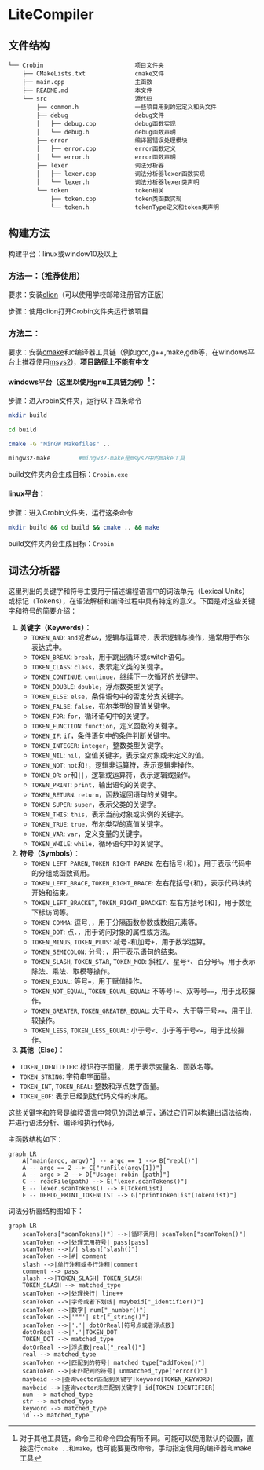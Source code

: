 # LiteCompiler

## 文件结构

```
└── Crobin                          项目文件夹
    ├── CMakeLists.txt              cmake文件
    ├── main.cpp                    主函数
    ├── README.md                   本文件
    └── src                         源代码
        ├── common.h                一些项目用到的宏定义和头文件
        ├── debug                   debug文件
        │   ├── debug.cpp           debug函数实现
        │   └── debug.h             debug函数声明
        ├── error                   编译器错误处理模块
        │   ├── error.cpp           error函数定义
        │   └── error.h             error函数声明
        ├── lexer                   词法分析器
        │   ├── lexer.cpp           词法分析器lexer函数实现
        │   └── lexer.h             词法分析器lexer类声明
        └── token                   token相关
            ├── token.cpp           token类函数实现
            └── token.h             tokenType定义和token类声明
```

## 构建方法

构建平台：linux或window10及以上

### 方法一：（推荐使用）

要求：安装[clion](https://www.jetbrains.com/clion/)（可以使用学校邮箱注册官方正版）

步骤：使用clion打开Crobin文件夹运行该项目

### 方法二：

要求：安装[cmake](https://cmake.org/)和c编译器工具链（例如gcc,g++,make,gdb等，在windows平台上推荐使用[msys2](https://code.visualstudio.com/docs/cpp/config-mingw#_installing-the-mingww64-toolchain))，**项目路径上不能有中文**

#### windows平台（这里以使用gnu工具链为例）[^1]：

步骤：进入robin文件夹，运行以下四条命令

```sh
mkdir build
```

```sh
cd build
```

```sh
cmake -G "MinGW Makefiles" ..
```

```sh
mingw32-make        #mingw32-make是msys2中的make工具
```

build文件夹内会生成目标：`Crobin.exe`

#### linux平台：

步骤：进入Crobin文件夹，运行这条命令

```sh
mkdir build && cd build && cmake .. && make
```

build文件夹内会生成目标：`Crobin`

## 词法分析器

这里列出的关键字和符号主要用于描述编程语言中的词法单元（Lexical Units）或标记（Tokens），在语法解析和编译过程中具有特定的意义。下面是对这些关键字和符号的简要介绍：

1. **关键字（Keywords）**：
   - `TOKEN_AND`: `and`或者`&&`，逻辑与运算符，表示逻辑与操作，通常用于布尔表达式中。
   - `TOKEN_BREAK`: `break`，用于跳出循环或switch语句。
   - `TOKEN_CLASS`: `class`，表示定义类的关键字。
   - `TOKEN_CONTINUE`: `continue`，继续下一次循环的关键字。
   - `TOKEN_DOUBLE`: `double`，浮点数类型关键字。
   - `TOKEN_ELSE`: `else`，条件语句中的否定分支关键字。
   - `TOKEN_FALSE`: `false`，布尔类型的假值关键字。
   - `TOKEN_FOR`: `for`，循环语句中的关键字。
   - `TOKEN_FUNCTION`: `function`，定义函数的关键字。
   - `TOKEN_IF`: `if`，条件语句中的条件判断关键字。
   - `TOKEN_INTEGER`: `integer`，整数类型关键字。
   - `TOKEN_NIL`: `nil`，空值关键字，表示空对象或未定义的值。
   - `TOKEN_NOT`: `not`和`!`，逻辑非运算符，表示逻辑非操作。
   - `TOKEN_OR`: `or`和`||`，逻辑或运算符，表示逻辑或操作。
   - `TOKEN_PRINT`: `print`，输出语句的关键字。
   - `TOKEN_RETURN`: `return`，函数返回语句的关键字。
   - `TOKEN_SUPER`: `super`，表示父类的关键字。
   - `TOKEN_THIS`: `this`，表示当前对象或实例的关键字。
   - `TOKEN_TRUE`: `true`，布尔类型的真值关键字。
   - `TOKEN_VAR`: `var`，定义变量的关键字。
   - `TOKEN_WHILE`: `while`，循环语句中的关键字。
2. **符号（Symbols）**：
   - `TOKEN_LEFT_PAREN`, `TOKEN_RIGHT_PAREN`: 左右括号`(`和`)`，用于表示代码中的分组或函数调用。
   - `TOKEN_LEFT_BRACE`, `TOKEN_RIGHT_BRACE`: 左右花括号`{`和`}`，表示代码块的开始和结束。
   - `TOKEN_LEFT_BRACKET`, `TOKEN_RIGHT_BRACKET`: 左右方括号`[`和`]`，用于数组下标访问等。
   - `TOKEN_COMMA`: 逗号`,`，用于分隔函数参数或数组元素等。
   - `TOKEN_DOT`: 点`.`，用于访问对象的属性或方法。
   - `TOKEN_MINUS`, `TOKEN_PLUS`: 减号`-`和加号`+`，用于数学运算。
   - `TOKEN_SEMICOLON`: 分号`;`，用于表示语句的结束。
   - `TOKEN_SLASH`, `TOKEN_STAR`, `TOKEN_MOD`: 斜杠`/`、星号`*`、百分号`%`，用于表示除法、乘法、取模等操作。
   - `TOKEN_EQUAL`: 等号`=`，用于赋值操作。
   - `TOKEN_NOT_EQUAL`, `TOKEN_EQUAL_EQUAL`: 不等号`!=`、双等号`==`，用于比较操作。
   - `TOKEN_GREATER`, `TOKEN_GREATER_EQUAL`: 大于号`>`、大于等于号`>=`，用于比较操作。
   - `TOKEN_LESS`, `TOKEN_LESS_EQUAL`: 小于号`<`、小于等于号`<=`，用于比较操作。
3.  **其他（Else）**：
   - `TOKEN_IDENTIFIER`: 标识符字面量，用于表示变量名、函数名等。
   - `TOKEN_STRING`: 字符串字面量。
   - `TOKEN_INT`, `TOKEN_REAL`: 整数和浮点数字面量。
   - `TOKEN_EOF`: 表示已经到达代码文件的末尾。

这些关键字和符号是编程语言中常见的词法单元，通过它们可以构建出语法结构，并进行语法分析、编译和执行代码。

主函数结构如下：

```mermaid
graph LR
    A["main(argc, argv)"] -- argc == 1 --> B["repl()"]
    A -- argc == 2 --> C["runFile(argv[1])"]
    A -- argc > 2 --> D["Usage: robin [path]"]
    C -- readFile(path) --> E["lexer.scanTokens()"]
    E -- lexer.scanTokens() --> F[TokenList]
    F -- DEBUG_PRINT_TOKENLIST --> G["printTokenList(TokenList)"]

```

词法分析器结构图如下：

```mermaid
graph LR
    scanTokens["scanTokens()"] -->|循环调用| scanToken["scanToken()"]
    scanToken -->|处理无用符号| pass[pass]
    scanToken -->|/| slash["slash()"]
    scanToken -->|#| comment
    slash -->|单行注释或多行注释|comment
    comment --> pass
    slash -->|TOKEN_SLASH| TOKEN_SLASH
    TOKEN_SLASH --> matched_type
    scanToken -->|处理换行| line++
    scanToken -->|字母或者下划线| maybeid["_identifier()"]
    scanToken -->|数字| num["_number()"]
    scanToken -->|'""'| str["_string()"]
    scanToken -->|'.'| dotOrReal[符号点或者浮点数]
    dotOrReal -->|'.'|TOKEN_DOT
    TOKEN_DOT --> matched_type
    dotOrReal -->|浮点数|real["_real()"]
    real --> matched_type
    scanToken -->|匹配到的符号| matched_type["addToken()"]
    scanToken -->|未匹配到的符号| unmatched_type["error()"]
    maybeid -->|查询vector匹配到关键字|keyword[TOKEN_KEYWORD]
    maybeid -->|查询vector未匹配到关键字| id[TOKEN_IDENTIFIER]
    num --> matched_type
    str --> matched_type
    keyword --> matched_type
    id --> matched_type
```

[^1]: 对于其他工具链，命令三和命令四会有所不同。可能可以使用默认的设置，直接运行`cmake ..`和`make`，也可能要更改命令，手动指定使用的编译器和make工具

